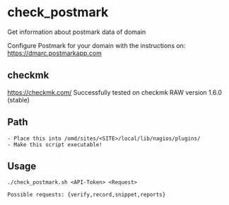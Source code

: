 # check_postmark
Get information about postmark data of domain

Configure Postmark for your domain with the instructions on:
https://dmarc.postmarkapp.com

checkmk
--------
https://checkmk.com/
Successfully tested on checkmk RAW version 1.6.0 (stable)

Path
----
```
- Place this into /omd/sites/<SITE>/local/lib/nagios/plugins/
- Make this script executable!
```

Usage
----

```
./check_postmark.sh <API-Token> <Request>
  
Possible requests: {verify,record,snippet,reports}
```
